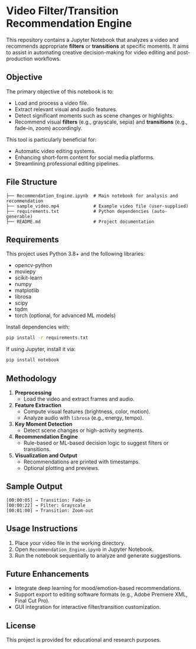 # Video Filter/Transition Recommendation Engine

This repository contains a Jupyter Notebook that analyzes a video and recommends appropriate **filters** or **transitions** at specific moments. It aims to assist in automating creative decision-making for video editing and post-production workflows.

## Objective

The primary objective of this notebook is to:
- Load and process a video file.
- Extract relevant visual and audio features.
- Detect significant moments such as scene changes or highlights.
- Recommend visual **filters** (e.g., grayscale, sepia) and **transitions** (e.g., fade-in, zoom) accordingly.

This tool is particularly beneficial for:
- Automatic video editing systems.
- Enhancing short-form content for social media platforms.
- Streamlining professional editing pipelines.

## File Structure

```
├── Recommendation_Engine.ipynb  # Main notebook for analysis and recommendation
├── sample_video.mp4             # Example video file (user-supplied)
├── requirements.txt             # Python dependencies (auto-generable)
├── README.md                    # Project documentation
```

## Requirements

This project uses Python 3.8+ and the following libraries:

- opencv-python
- moviepy
- scikit-learn
- numpy
- matplotlib
- librosa
- scipy
- tqdm
- torch (optional, for advanced ML models)

Install dependencies with:

```bash
pip install -r requirements.txt
```

If using Jupyter, install it via:

```bash
pip install notebook
```

## Methodology

1. **Preprocessing**
   - Load the video and extract frames and audio.
2. **Feature Extraction**
   - Compute visual features (brightness, color, motion).
   - Analyze audio with `librosa` (e.g., energy, tempo).
3. **Key Moment Detection**
   - Detect scene changes or high-activity segments.
4. **Recommendation Engine**
   - Rule-based or ML-based decision logic to suggest filters or transitions.
5. **Visualization and Output**
   - Recommendations are printed with timestamps.
   - Optional plotting and previews.

## Sample Output

```
[00:00:05] → Transition: Fade-in
[00:00:22] → Filter: Grayscale
[00:01:00] → Transition: Zoom-out
```

## Usage Instructions

1. Place your video file in the working directory.
2. Open `Recommendation_Engine.ipynb` in Jupyter Notebook.
3. Run the notebook sequentially to analyze and generate suggestions.

## Future Enhancements

- Integrate deep learning for mood/emotion-based recommendations.
- Support export to editing software formats (e.g., Adobe Premiere XML, Final Cut Pro).
- GUI integration for interactive filter/transition customization.

## License

This project is provided for educational and research purposes.
